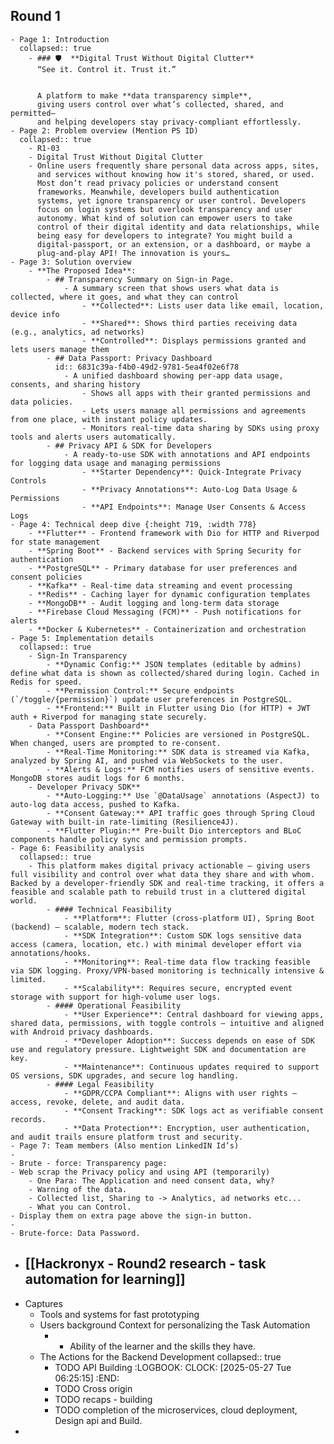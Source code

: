 ## Round 1
	- Page 1: Introduction
	  collapsed:: true
		- ### 🛡️  **Digital Trust Without Digital Clutter**
		  “See it. Control it. Trust it.”
		  
		  
		  A platform to make **data transparency simple**,
		  giving users control over what’s collected, shared, and permitted—
		  and helping developers stay privacy-compliant effortlessly.
	- Page 2: Problem overview (Mention PS ID)
	  collapsed:: true
		- R1-03
		- Digital Trust Without Digital Clutter
		- Online users frequently share personal data across apps, sites,
		  and services without knowing how it's stored, shared, or used.
		  Most don’t read privacy policies or understand consent
		  frameworks. Meanwhile, developers build authentication
		  systems, yet ignore transparency or user control. Developers
		  focus on login systems but overlook transparency and user
		  autonomy. What kind of solution can empower users to take
		  control of their digital identity and data relationships, while
		  being easy for developers to integrate? You might build a
		  digital-passport, or an extension, or a dashboard, or maybe a
		  plug-and-play API! The innovation is yours…
	- Page 3: Solution overview
		- **The Proposed Idea**:
			- ## Transparency Summary on Sign-in Page.
				- A summary screen that shows users what data is collected, where it goes, and what they can control
					- **Collected**: Lists user data like email, location, device info
					- **Shared**: Shows third parties receiving data (e.g., analytics, ad networks)
					- **Controlled**: Displays permissions granted and lets users manage them
			- ## Data Passport: Privacy Dashboard
			  id:: 6831c39a-f4b0-49d2-9781-5ea4f02e6f78
				- A unified dashboard showing per-app data usage, consents, and sharing history
					- Shows all apps with their granted permissions and data policies.
					- Lets users manage all permissions and agreements from one place, with instant policy updates.
					- Monitors real-time data sharing by SDKs using proxy tools and alerts users automatically.
			- ## Privacy API & SDK for Developers
				- A ready-to-use SDK with annotations and API endpoints for logging data usage and managing permissions
					- **Starter Dependency**: Quick-Integrate Privacy Controls
					- **Privacy Annotations**: Auto-Log Data Usage & Permissions
					- **API Endpoints**: Manage User Consents & Access Logs
	- Page 4: Technical deep dive {:height 719, :width 778}
		- **Flutter** - Frontend framework with Dio for HTTP and Riverpod for state management
		- **Spring Boot** - Backend services with Spring Security for authentication
		- **PostgreSQL** - Primary database for user preferences and consent policies
		- **Kafka** - Real-time data streaming and event processing
		- **Redis** - Caching layer for dynamic configuration templates
		- **MongoDB** - Audit logging and long-term data storage
		- **Firebase Cloud Messaging (FCM)** - Push notifications for alerts
		- **Docker & Kubernetes** - Containerization and orchestration
	- Page 5: Implementation details
	  collapsed:: true
		- Sign-In Transparency
			- **Dynamic Config:** JSON templates (editable by admins) define what data is shown as collected/shared during login. Cached in Redis for speed.
			- **Permission Control:** Secure endpoints (`/toggle/{permission}`) update user preferences in PostgreSQL.
			- **Frontend:** Built in Flutter using Dio (for HTTP) + JWT auth + Riverpod for managing state securely.
		- Data Passport Dashboard**
			- **Consent Engine:** Policies are versioned in PostgreSQL. When changed, users are prompted to re-consent.
			- **Real-Time Monitoring:** SDK data is streamed via Kafka, analyzed by Spring AI, and pushed via WebSockets to the user.
			- **Alerts & Logs:** FCM notifies users of sensitive events. MongoDB stores audit logs for 6 months.
		- Developer Privacy SDK**
			- **Auto-Logging:** Use `@DataUsage` annotations (AspectJ) to auto-log data access, pushed to Kafka.
			- **Consent Gateway:** API traffic goes through Spring Cloud Gateway with built-in rate-limiting (Resilience4J).
			- **Flutter Plugin:** Pre-built Dio interceptors and BLoC components handle policy sync and permission prompts.
	- Page 6: Feasibility analysis
	  collapsed:: true
		- This platform makes digital privacy actionable — giving users full visibility and control over what data they share and with whom. Backed by a developer-friendly SDK and real-time tracking, it offers a feasible and scalable path to rebuild trust in a cluttered digital world.
			- #### Technical Feasibility
				- **Platform**: Flutter (cross-platform UI), Spring Boot (backend) – scalable, modern tech stack.
				- **SDK Integration**: Custom SDK logs sensitive data access (camera, location, etc.) with minimal developer effort via annotations/hooks.
				- **Monitoring**: Real-time data flow tracking feasible via SDK logging. Proxy/VPN-based monitoring is technically intensive & limited.
				- **Scalability**: Requires secure, encrypted event storage with support for high-volume user logs.
			- #### Operational Feasibility
				- **User Experience**: Central dashboard for viewing apps, shared data, permissions, with toggle controls – intuitive and aligned with Android privacy dashboards.
				- **Developer Adoption**: Success depends on ease of SDK use and regulatory pressure. Lightweight SDK and documentation are key.
				- **Maintenance**: Continuous updates required to support OS versions, SDK upgrades, and secure log handling.
			- #### Legal Feasibility
				- **GDPR/CCPA Compliant**: Aligns with user rights – access, revoke, delete, and audit data.
				- **Consent Tracking**: SDK logs act as verifiable consent records.
				- **Data Protection**: Encryption, user authentication, and audit trails ensure platform trust and security.
	- Page 7: Team members (Also mention LinkedIN Id’s)
	-
	- Brute - force: Transparency page:
	- Web scrap the Privacy policy and using API (temporarily)
		- One Para: The Application and need consent data, why?
		- Warning of the data.
		- Collected list, Sharing to -> Analytics, ad networks etc...
		- What you can Control.
	- Display them on extra page above the sign-in button.
	-
	- Brute-force: Data Password.
- ## [[Hackronyx - Round2 research - task automation for learning]]
- Captures
	- Tools and systems for fast prototyping
	- Users background Context for personalizing the Task Automation
		- + Ability of the learner and the skills they have.
	- The Actions for the Backend Development
	  collapsed:: true
		- TODO API Building
		  :LOGBOOK:
		  CLOCK: [2025-05-27 Tue 06:25:15]
		  :END:
		- TODO Cross origin
		- TODO recaps - building
		- TODO completion of the microservices, cloud deployment, Design api and Build.
-